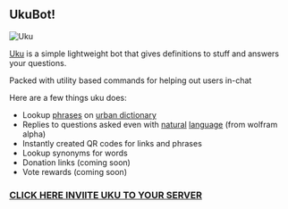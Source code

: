 ## UkuBot!

![Uku](https://cdn.discordapp.com/avatars/943130465286647829/760126eaff2a7f42c149a03c8203dc1c.png?size=128)

[Uku]([https://discord.com/api/oauth2/authorize?client_id=943130465286647829&permissions=8&scope=bot](https://discord.com/api/oauth2/authorize?client_id=943130465286647829&permissions=8&scope=applications.commands%20bot)) is a simple lightweight bot that gives definitions to stuff and answers your questions.

Packed with utility based commands for helping out  users in-chat

Here are a few things uku does:
- Lookup [phrases](https://i.imgur.com/EWs1VOz.png) on [urban dictionary](https://www.urbandictionary.com/)
- Replies to questions asked even with [natural](https://i.imgur.com/dSVNFKG.png) [language](https://media.discordapp.net/attachments/996107451130712104/996112373926613062/unknown.png) (from wolfram alpha)
- Instantly created QR codes for links and phrases
- Lookup synonyms for words
- Donation links (coming soon)
- Vote rewards (coming soon)
### [**CLICK HERE INVIITE UKU TO YOUR SERVER**](https://discord.com/api/oauth2/authorize?client_id=943130465286647829&permissions=8&scope=bot%20applications.commands)
